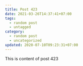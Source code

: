 ```yaml
---
title: Post 423
date: 2021-03-26T14:37:41+07:00
tags:
  - random post
  - untagged
category:
  - random post
  - uncategorized
updated: 2020-07-10T09:23:31+07:00
---
```

This is content of post 423